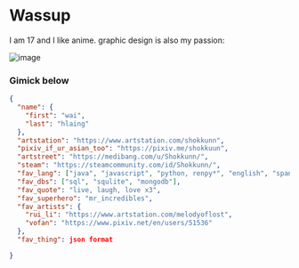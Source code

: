 # Wassup

I am 17 and I like anime. 
graphic design is also my passion:

![image](https://i.kym-cdn.com/photos/images/newsfeed/001/018/866/e44.png)


### Gimick below
```JSON
{
  "name": {
    "first": "wai",
    "last": "hlaing"
  },
  "artstation": "https://www.artstation.com/shokkunn",
  "pixiv_if_ur_asian_too": "https://pixiv.me/shokkuun",
  "artstreet": "https://medibang.com/u/Shokkunn/",
  "steam": "https://steamcommunity.com/id/Shokkunn/",
  "fav_lang": ["java", "javascript", "python, renpy*", "english", "spanish", "burmese", "japanese", "chinese"],
  "fav_dbs": ["sql", "squlite", "mongodb"],
  "fav_quote": "live, laugh, love x3",
  "fav_superhero": "mr_incredibles",
  "fav_artists": {
    "rui_li": "https://www.artstation.com/melodyoflost",
    "vofan": "https://www.pixiv.net/en/users/51536"
  },
  "fav_thing": json format

}
```
